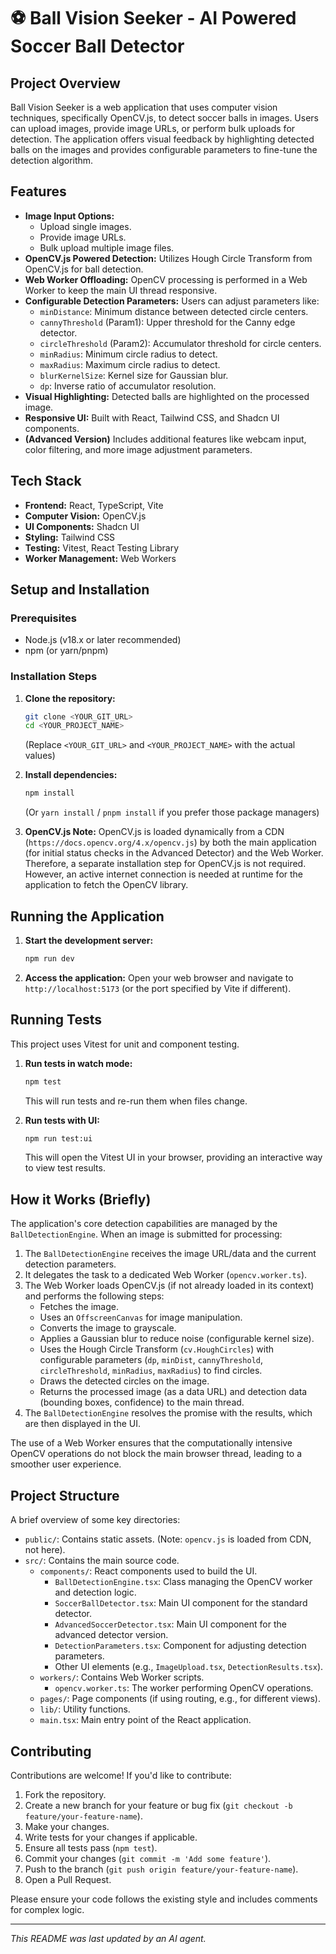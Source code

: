 # ⚽ Ball Vision Seeker - AI Powered Soccer Ball Detector

## Project Overview

Ball Vision Seeker is a web application that uses computer vision techniques, specifically OpenCV.js, to detect soccer balls in images. Users can upload images, provide image URLs, or perform bulk uploads for detection. The application offers visual feedback by highlighting detected balls on the images and provides configurable parameters to fine-tune the detection algorithm.

## Features

*   **Image Input Options:**
    *   Upload single images.
    *   Provide image URLs.
    *   Bulk upload multiple image files.
*   **OpenCV.js Powered Detection:** Utilizes Hough Circle Transform from OpenCV.js for ball detection.
*   **Web Worker Offloading:** OpenCV processing is performed in a Web Worker to keep the main UI thread responsive.
*   **Configurable Detection Parameters:** Users can adjust parameters like:
    *   `minDistance`: Minimum distance between detected circle centers.
    *   `cannyThreshold` (Param1): Upper threshold for the Canny edge detector.
    *   `circleThreshold` (Param2): Accumulator threshold for circle centers.
    *   `minRadius`: Minimum circle radius to detect.
    *   `maxRadius`: Maximum circle radius to detect.
    *   `blurKernelSize`: Kernel size for Gaussian blur.
    *   `dp`: Inverse ratio of accumulator resolution.
*   **Visual Highlighting:** Detected balls are highlighted on the processed image.
*   **Responsive UI:** Built with React, Tailwind CSS, and Shadcn UI components.
*   **(Advanced Version)** Includes additional features like webcam input, color filtering, and more image adjustment parameters.

## Tech Stack

*   **Frontend:** React, TypeScript, Vite
*   **Computer Vision:** OpenCV.js
*   **UI Components:** Shadcn UI
*   **Styling:** Tailwind CSS
*   **Testing:** Vitest, React Testing Library
*   **Worker Management:** Web Workers

## Setup and Installation

### Prerequisites

*   Node.js (v18.x or later recommended)
*   npm (or yarn/pnpm)

### Installation Steps

1.  **Clone the repository:**
    ```bash
    git clone <YOUR_GIT_URL>
    cd <YOUR_PROJECT_NAME>
    ```
    (Replace `<YOUR_GIT_URL>` and `<YOUR_PROJECT_NAME>` with the actual values)

2.  **Install dependencies:**
    ```bash
    npm install
    ```
    (Or `yarn install` / `pnpm install` if you prefer those package managers)

3.  **OpenCV.js Note:**
    OpenCV.js is loaded dynamically from a CDN (`https://docs.opencv.org/4.x/opencv.js`) by both the main application (for initial status checks in the Advanced Detector) and the Web Worker. Therefore, a separate installation step for OpenCV.js is not required. However, an active internet connection is needed at runtime for the application to fetch the OpenCV library.

## Running the Application

1.  **Start the development server:**
    ```bash
    npm run dev
    ```
2.  **Access the application:**
    Open your web browser and navigate to `http://localhost:5173` (or the port specified by Vite if different).

## Running Tests

This project uses Vitest for unit and component testing.

1.  **Run tests in watch mode:**
    ```bash
    npm test
    ```
    This will run tests and re-run them when files change.

2.  **Run tests with UI:**
    ```bash
    npm run test:ui
    ```
    This will open the Vitest UI in your browser, providing an interactive way to view test results.

## How it Works (Briefly)

The application's core detection capabilities are managed by the `BallDetectionEngine`. When an image is submitted for processing:

1.  The `BallDetectionEngine` receives the image URL/data and the current detection parameters.
2.  It delegates the task to a dedicated Web Worker (`opencv.worker.ts`).
3.  The Web Worker loads OpenCV.js (if not already loaded in its context) and performs the following steps:
    *   Fetches the image.
    *   Uses an `OffscreenCanvas` for image manipulation.
    *   Converts the image to grayscale.
    *   Applies a Gaussian blur to reduce noise (configurable kernel size).
    *   Uses the Hough Circle Transform (`cv.HoughCircles`) with configurable parameters (`dp`, `minDist`, `cannyThreshold`, `circleThreshold`, `minRadius`, `maxRadius`) to find circles.
    *   Draws the detected circles on the image.
    *   Returns the processed image (as a data URL) and detection data (bounding boxes, confidence) to the main thread.
4.  The `BallDetectionEngine` resolves the promise with the results, which are then displayed in the UI.

The use of a Web Worker ensures that the computationally intensive OpenCV operations do not block the main browser thread, leading to a smoother user experience.

## Project Structure

A brief overview of some key directories:

*   `public/`: Contains static assets. (Note: `opencv.js` is loaded from CDN, not here).
*   `src/`: Contains the main source code.
    *   `components/`: React components used to build the UI.
        *   `BallDetectionEngine.tsx`: Class managing the OpenCV worker and detection logic.
        *   `SoccerBallDetector.tsx`: Main UI component for the standard detector.
        *   `AdvancedSoccerDetector.tsx`: Main UI component for the advanced detector version.
        *   `DetectionParameters.tsx`: Component for adjusting detection parameters.
        *   Other UI elements (e.g., `ImageUpload.tsx`, `DetectionResults.tsx`).
    *   `workers/`: Contains Web Worker scripts.
        *   `opencv.worker.ts`: The worker performing OpenCV operations.
    *   `pages/`: Page components (if using routing, e.g., for different views).
    *   `lib/`: Utility functions.
    *   `main.tsx`: Main entry point of the React application.

## Contributing

Contributions are welcome! If you'd like to contribute:

1.  Fork the repository.
2.  Create a new branch for your feature or bug fix (`git checkout -b feature/your-feature-name`).
3.  Make your changes.
4.  Write tests for your changes if applicable.
5.  Ensure all tests pass (`npm test`).
6.  Commit your changes (`git commit -m 'Add some feature'`).
7.  Push to the branch (`git push origin feature/your-feature-name`).
8.  Open a Pull Request.

Please ensure your code follows the existing style and includes comments for complex logic.

---

*This README was last updated by an AI agent.*
